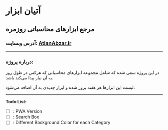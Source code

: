 # آتیان ابزار

## مرجع ابزارهای محاسباتی روزمره

### آدرس وبسایت: [AtianAbzar.ir](https://atianabzar.ir)

---

### درباره پروژه:

در این پروژه سعی شده که شامل مجموعه ابزارهای محاسباتی که هرکس در طول روز به آن نیاز پیدا می‌کند باشد.

لیست این ابزارها هر هفته بروز شده و ابزار جدیدی به آن اضافه می‌شود.

---

**Todo List:**

-  [ ] : PWA Version
-  [ ] : Search Box
-  [ ] : Different Background Color for each Category
